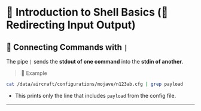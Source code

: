 # 🐚 Introduction to Shell Basics (🔁 Redirecting Input Output)

## 🔧 Connecting Commands with `|`

The pipe `|` sends the **stdout of one command** into the **stdin of another**.

> 📌 Example

```bash
cat /data/aircraft/configurations/mojave/n123ab.cfg | grep payload
```

* This prints only the line that includes `payload` from the config file.

---
